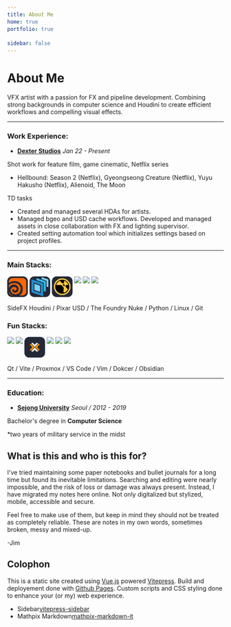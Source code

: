 ```yaml
---
title: About Me
home: true
portfolio: true

sidebar: false
---
```


# About Me


VFX artist with a passion for FX and pipeline development. Combining strong backgrounds in computer science and Houdini to create efficient workflows and compelling visual effects.

---

### Work Experience:
<ul class="menu">
  <li>
<b style="text-decoration: underline;">Dexter Studios</b>
<span style="text-align: right; font-style: italic; display: inline-block;">Jan 22 - Present</span>
  </li>
</ul>


Shot work for feature film, game cinematic, Netflix series

- Hellbound: Season 2 (Netflix), Gyeongseong Creature (Netflix), Yuyu Hakusho (Netflix), Alienoid, The Moon

TD tasks

- Created and managed several HDAs for artists.
- Managed bgeo and USD cache workflows. Developed and managed assets in close collaboration with FX and lighting supervisor. 
- Created setting automation tool which initializes settings based on project profiles.

---
 
### Main Stacks:

<p align="left" style="display: flex; gap: 4px; flex-wrap: wrap;">
  <a href="#" style="display: block; word-break: break-word;"><img src="/assets/icon/houdini.svg" width="48" height="48"/></a>
  <a href="#" style="display: block; word-break: break-word;"><img src="/assets/icon/usd.svg" width="48" height="48"/></a>
  <a href="#" style="display: block; word-break: break-word;"><img src="/assets/icon/nuke.svg" width="48" height="48"/></a>
  <a href="#" style="display: block; word-break: break-word;"><img src="https://skillicons.dev/icons?i=py&theme=dark" /></a>
  <a href="#" style="display: block; word-break: break-word;"><img src="https://skillicons.dev/icons?i=linux&theme=dark"/></a>
  <a href="#" style="display: block; word-break: break-word;"><img src="https://skillicons.dev/icons?i=git&theme=dark"/></a>
</p>

SideFX Houdini / Pixar USD / The Foundry Nuke  / Python / Linux / Git

### Fun Stacks:

<p align="left" style="display: flex; gap: 4px; flex-wrap: wrap;">
  <a href="#" style="display: block; word-break: break-word;"><img src="https://skillicons.dev/icons?i=qt&theme=dark" /></a>
  <a href="#" style="display: block; word-break: break-word;"><img src="https://skillicons.dev/icons?i=vite&theme=dark"/></a>
  <a href="#" style="display: block; word-break: break-word;"><img src="/assets/icon/proxmox.svg" width="48" height="48"/></a>
  <a href="#" style="display: block; word-break: break-word;"><img src="https://skillicons.dev/icons?i=vscode&theme=dark"/></a>
  <a href="#" style="display: block; word-break: break-word;"><img src="https://skillicons.dev/icons?i=docker&theme=dark"/></a>
  <a href="#" style="display: block; word-break: break-word;"><img src="https://skillicons.dev/icons?i=obsidian&theme=dark"/></a>
</p>

Qt / Vite / Proxmox / VS Code / Vim / Dokcer / Obsidian

---

### Education:

<ul class="menu">
  <li>
<b style="text-decoration: underline;">Sejong University</b>
<span style="text-align: right; font-style: italic; display: inline-block;">Seoul / 2012 - 2019</span>
  </li>
</ul>

Bachelor's degree in **Computer Science**

*two years of military service in the midst

## What is this and who is this for?

I've tried maintaining some paper notebooks and bullet journals for a long time but found its inevitable limitations. Searching and editing were nearly impossible, and the risk of loss or damage was always present. Instead, I have migrated my notes here online. Not only digitalized but stylized, mobile, accessible and secure.

Feel free to make use of them, but keep in mind they should not be treated as completely reliable. These are notes in my own words, sometimes broken, messy and mixed-up.

-Jim

## Colophon

This is a static site created using [Vue.js](https://vuejs.org) powered [Vitepress](https://vitepress.dev).
Build and deployement done with [Github Pages](https://pages.github.com).
Custom scripts and CSS styling done to enhance your (or my) web experience.

<ul class="menu">
  <li>
    Sidebar<a href="https://www.npmjs.com/package/vitepress-sidebar?activeTab=readme">vitepress-sidebar</a>
  </li>

  <li>
    Mathpix Markdown<a href="https://www.npmjs.com/package/mathpix-markdown-it">mathpix-markdown-it</a>
  </li>
</ul>